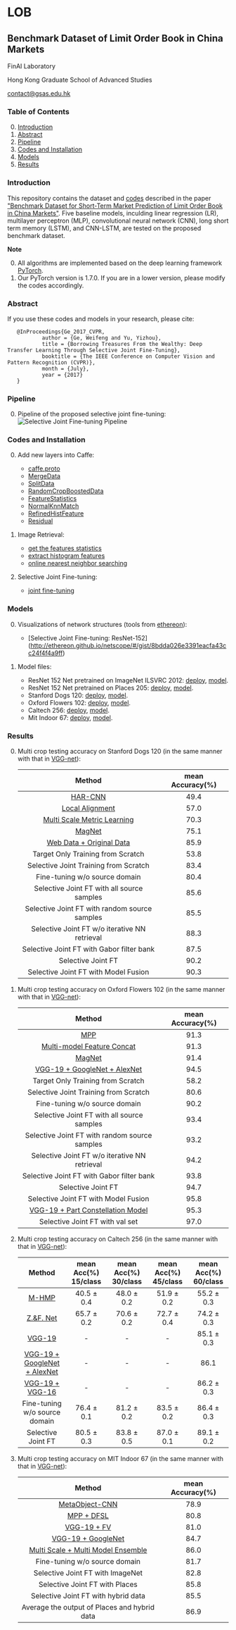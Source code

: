 # LOB
## Benchmark Dataset of Limit Order Book in China Markets

FinAI Laboratory

Hong Kong Graduate School of Advanced Studies

contact@gsas.edu.hk

### Table of Contents
0. [Introduction](#introduction)
0. [Abstract](#abstract)
0. [Pipeline](#pipeline)
0. [Codes and Installation](#codes-and-installation)
0. [Models](#models)
0. [Results](#results)

### Introduction

This repository contains the dataset and [codes](https://github.com/hkgsas/LOB/tree/master/lob_modeling) described in the paper ["Benchmark Dataset for Short-Term Market Prediction of Limit Order Book in China Markets"](https://github.com/hkgsas/LOB/blob/master/Benchmark%20Dataset%20for%20Short-Term%20Market%20Prediction%20of%20Limit%20Order%20Book%20in%20China%20Markets%202020%20Nov%20v3.pdf). Five baseline models, inculding linear regression (LR), multilayer perceptron (MLP), convolutional neural network (CNN), long short term memory (LSTM), and CNN-LSTM, are tested on the proposed benchmark dataset.

**Note**

0. All algorithms are implemented based on the deep learning framework [PyTorch](https://pytorch.org/).
0. Our PyTorch version is 1.7.0. If you are in a lower version, please modify the codes accordingly.

### Abstract

If you use these codes and models in your research, please cite:

       @InProceedings{Ge_2017_CVPR,
               author = {Ge, Weifeng and Yu, Yizhou},
               title = {Borrowing Treasures From the Wealthy: Deep Transfer Learning Through Selective Joint Fine-Tuning},
               booktitle = {The IEEE Conference on Computer Vision and Pattern Recognition (CVPR)},
               month = {July},
               year = {2017}
       }


### Pipeline
0. Pipeline of the proposed selective joint fine-tuning:
	![Selective Joint Fine-tuning Pipeline](https://github.com/ZYYSzj/Selective-Joint-Fine-tuning/blob/master/selective_joint_ft/cvpr2017_img1.png)


### Codes and Installation
0. Add new layers into Caffe:
	- [caffe.proto](https://github.com/ZYYSzj/Selective-Joint-Fine-tuning/blob/master/selective_joint_ft/additional_layers/caffe_proto_additional.txt)
	- [MergeData](https://github.com/ZYYSzj/Selective-Joint-Fine-tuning/blob/master/selective_joint_ft/additional_layers/merge_data_layer.hpp)
	- [SplitData](https://github.com/ZYYSzj/Selective-Joint-Fine-tuning/blob/master/selective_joint_ft/additional_layers/split_data_layer.hpp)
	- [RandomCropBoostedData](https://github.com/ZYYSzj/Selective-Joint-Fine-tuning/blob/master/selective_joint_ft/additional_layers/random_crop_boosted_data_layer.hpp)
	- [FeatureStatistics](https://github.com/ZYYSzj/Selective-Joint-Fine-tuning/blob/master/selective_joint_ft/additional_layers/feature_statistics_layer.hpp)
	- [NormalKnnMatch](https://github.com/ZYYSzj/Selective-Joint-Fine-tuning/blob/master/selective_joint_ft/additional_layers/normal_knn_match_layer.hpp)
	- [RefinedHistFeature](https://github.com/ZYYSzj/Selective-Joint-Fine-tuning/blob/master/selective_joint_ft/additional_layers/refined_hist_feature_layer.hpp)
	- [Residual](https://github.com/ZYYSzj/Selective-Joint-Fine-tuning/blob/master/selective_joint_ft/additional_layers/residual_layer.hpp)

0. Image Retrieval:
	- [get the features statistics](https://github.com/ZYYSzj/Selective-Joint-Fine-tuning/tree/master/selective_joint_ft/image_retrieval/feature_stats)
	- [extract histogram features](https://github.com/ZYYSzj/Selective-Joint-Fine-tuning/tree/master/selective_joint_ft/image_retrieval/feature_extraction)
	- [online nearest neighbor searching](https://github.com/ZYYSzj/Selective-Joint-Fine-tuning/tree/master/selective_joint_ft/image_retrieval/knn_searching)
	
0. Selective Joint Fine-tuning:
	- [joint fine-tuning](https://github.com/ZYYSzj/Selective-Joint-Fine-tuning/tree/master/selective_joint_ft/joint_training)

### Models

0. Visualizations of network structures (tools from [ethereon](http://ethereon.github.io/netscope/quickstart.html)):
	- [Selective Joint Fine-tuning: ResNet-152] (http://ethereon.github.io/netscope/#/gist/8bdda026e3391eacfa43cc24f4f4a9ff)

0. Model files:
	- ResNet 152 Net pretrained on ImageNet ILSVRC 2012: [deploy](https://gist.github.com/ZYYSzj/c5c80129db55594238f16c10a3f8e108),  [model](https://drive.google.com/drive/folders/0B3sl2RWJv33ZRTNyRkdkNzBnRVU).
	- ResNet 152 Net pretrained on Places 205: [deploy](https://gist.github.com/ZYYSzj/c5c80129db55594238f16c10a3f8e108), [model](https://drive.google.com/drive/folders/0B3sl2RWJv33ZRTNyRkdkNzBnRVU).
	- Stanford Dogs 120: [deploy](https://gist.github.com/ZYYSzj/8bdda026e3391eacfa43cc24f4f4a9ff), [model](https://drive.google.com/drive/folders/0B3sl2RWJv33ZR1ZkazQxWEZ2TGc).
	- Oxford Flowers 102: [deploy](https://gist.github.com/ZYYSzj/8bdda026e3391eacfa43cc24f4f4a9ff), [model](https://drive.google.com/drive/folders/0B3sl2RWJv33ZdGp4dXk2RUpXNG8).
	- Caltech 256: [deploy](https://gist.github.com/ZYYSzj/8bdda026e3391eacfa43cc24f4f4a9ff), [model](https://drive.google.com/drive/folders/0B3sl2RWJv33ZSjZSSFVmQ3R0TDA).
	- Mit Indoor 67: [deploy](https://gist.github.com/ZYYSzj/8bdda026e3391eacfa43cc24f4f4a9ff), [model](https://drive.google.com/drive/folders/0B3sl2RWJv33ZWUFwNk1wMnZhaTg).

### Results

0. Multi crop testing accuracy on Stanford Dogs 120 (in the same manner with that in [VGG-net](http://www.robots.ox.ac.uk/~vgg/research/very_deep/)):

	Method|mean Accuracy(%)
	:---:|:---:
	[HAR-CNN](http://www.linyq.com/hyper-cvpr2015.pdf)|49.4
	[Local Alignment](https://link.springer.com/article/10.1007/s11263-014-0741-5)|57.0
	[Multi Scale Metric Learning](https://arxiv.org/abs/1402.0453)|70.3
	[MagNet](https://arxiv.org/abs/1511.05939)|75.1
	[Web Data + Original Data](https://arxiv.org/abs/1511.06789)|85.9
	Target Only Training from Scratch|53.8
	Selective Joint Training from Scratch|83.4
	Fine-tuning w/o source domain|80.4
	Selective Joint FT with all source samples|85.6
	Selective Joint FT with random source samples|85.5
	Selective Joint FT w/o iterative NN retrieval|88.3
	Selective Joint FT with Gabor filter bank|87.5
	Selective Joint FT|90.2
	Selective Joint FT with Model Fusion|90.3
	
0. Multi crop testing accuracy on Oxford Flowers 102 (in the same manner with that in [VGG-net](http://www.robots.ox.ac.uk/~vgg/research/very_deep/)):

	Method|mean Accuracy(%)
	:---:|:---:
	[MPP](http://ieeexplore.ieee.org/document/7301274/)|91.3
	[Multi-model Feature Concat](https://arxiv.org/abs/1406.5774)|91.3
	[MagNet](https://arxiv.org/abs/1511.05939)|91.4
	[VGG-19 + GoogleNet + AlexNet](https://arxiv.org/abs/1506.02565)|94.5
	Target Only Training from Scratch|58.2
	Selective Joint Training from Scratch|80.6
	Fine-tuning w/o source domain|90.2
	Selective Joint FT with all source samples|93.4
	Selective Joint FT with random source samples|93.2
	Selective Joint FT w/o iterative NN retrieval|94.2
	Selective Joint FT with Gabor filter bank|93.8
	Selective Joint FT|94.7
	Selective Joint FT with Model Fusion|95.8
	[VGG-19 + Part Constellation Model](https://arxiv.org/abs/1504.08289)|95.3
	Selective Joint FT with val set|97.0

0. Multi crop testing accuracy on Caltech 256 (in the same manner with that in [VGG-net](http://www.robots.ox.ac.uk/~vgg/research/very_deep/)):

	Method|mean Acc(%) 15/class|mean Acc(%) 30/class|mean Acc(%) 45/class|mean Acc(%) 60/class
	:---:|:---:|:---:|:---:|:---:
	[M-HMP](http://rse-lab.cs.washington.edu/papers/multipath-sparse-coding-cvpr-13.pdf)|40.5 ± 0.4|48.0 ± 0.2|51.9 ± 0.2|55.2 ± 0.3
	[Z.&F. Net](https://www.cs.nyu.edu/~fergus/papers/zeilerECCV2014.pdf)|65.7 ± 0.2|70.6 ± 0.2|72.7 ± 0.4|74.2 ± 0.3
	[VGG-19](https://arxiv.org/abs/1409.1556)|-|-|-|85.1 ± 0.3
	[VGG-19 + GoogleNet + AlexNet](https://arxiv.org/abs/1506.02565)|-|-|-|86.1
	[VGG-19 + VGG-16](https://arxiv.org/abs/1409.1556)|-|-|-|86.2 ± 0.3
	Fine-tuning w/o source domain|76.4 ± 0.1|81.2 ± 0.2|83.5 ± 0.2|86.4 ± 0.3
	Selective Joint FT|80.5 ± 0.3|83.8 ± 0.5|87.0 ± 0.1|89.1 ± 0.2

0. Multi crop testing accuracy on MIT Indoor 67 (in the same manner with that in [VGG-net](http://www.robots.ox.ac.uk/~vgg/research/very_deep/)):

	Method|mean Accuracy(%)
	:---:|:---:
	[MetaObject-CNN](https://arxiv.org/abs/1510.01440)|78.9
	[MPP + DFSL](https://pdfs.semanticscholar.org/33d6/a99d497540a17783d237013483dbfa506cd7.pdf)|80.8
	[VGG-19 + FV](https://www.robots.ox.ac.uk/~vgg/publications/2015/Cimpoi15a/cimpoi15a.pdf)|81.0
	[VGG-19 + GoogleNet](https://arxiv.org/abs/1506.02565)|84.7
	[Multi Scale + Multi Model Ensemble](http://www.cv-foundation.org/openaccess/content_cvpr_2016/papers/Herranz_Scene_Recognition_With_CVPR_2016_paper.pdf)|86.0
	Fine-tuning w/o source domain|81.7
	Selective Joint FT with ImageNet|82.8
	Selective Joint FT with Places|85.8
	Selective Joint FT with hybrid data|85.5
	Average the output of Places and hybrid data|86.9
